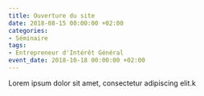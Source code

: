 ```yaml
---
title: Ouverture du site
date: 2018-08-15 00:00:00 +02:00
categories:
- Séminaire
tags:
- Entrepreneur d'Intérêt Général
event_date: 2018-10-18 00:00:00 +02:00
---
```


Lorem ipsum dolor sit amet, consectetur adipiscing elit.k

